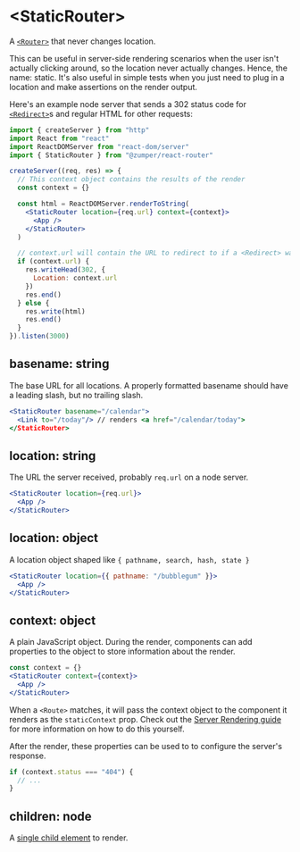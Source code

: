 # &lt;StaticRouter>

A [`<Router>`](Router.md) that never changes location.

This can be useful in server-side rendering scenarios when the user isn't actually clicking around, so the location never actually changes. Hence, the name: static. It's also useful in simple tests when you just need to plug in a location and make assertions on the render output.

Here's an example node server that sends a 302 status code for [`<Redirect>`](Redirect.md)s and regular HTML for other requests:

```jsx
import { createServer } from "http"
import React from "react"
import ReactDOMServer from "react-dom/server"
import { StaticRouter } from "@zumper/react-router"

createServer((req, res) => {
  // This context object contains the results of the render
  const context = {}

  const html = ReactDOMServer.renderToString(
    <StaticRouter location={req.url} context={context}>
      <App />
    </StaticRouter>
  )

  // context.url will contain the URL to redirect to if a <Redirect> was used
  if (context.url) {
    res.writeHead(302, {
      Location: context.url
    })
    res.end()
  } else {
    res.write(html)
    res.end()
  }
}).listen(3000)
```

## basename: string

The base URL for all locations. A properly formatted basename should have a leading slash, but no trailing slash.

```jsx
<StaticRouter basename="/calendar">
  <Link to="/today"/> // renders <a href="/calendar/today">
</StaticRouter>
```

## location: string

The URL the server received, probably `req.url` on a node server.

```jsx
<StaticRouter location={req.url}>
  <App />
</StaticRouter>
```

## location: object

A location object shaped like `{ pathname, search, hash, state }`

```jsx
<StaticRouter location={{ pathname: "/bubblegum" }}>
  <App />
</StaticRouter>
```

## context: object

A plain JavaScript object. During the render, components can add properties to the object to store information about the render.

```jsx
const context = {}
<StaticRouter context={context}>
  <App />
</StaticRouter>
```

When a `<Route>` matches, it will pass the context object to the component it renders as the `staticContext` prop. Check out the [Server Rendering guide](../../../react-router-dom/docs/guides/server-rendering.md) for more information on how to do this yourself.

After the render, these properties can be used to to configure the server's response.

```js
if (context.status === "404") {
  // ...
}
```

## children: node

A [single child element](https://facebook.github.io/react/docs/react-api.html#reactchildrenonly) to render.

